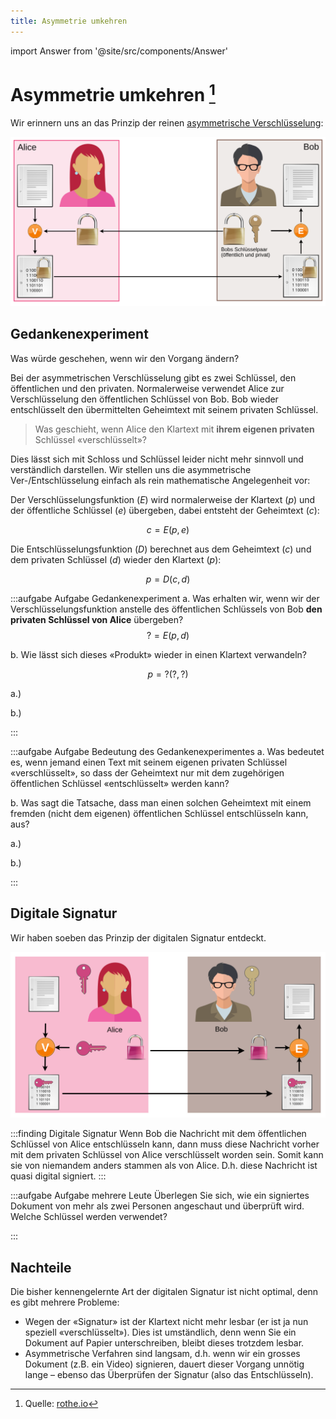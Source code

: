 ```yaml
---
title: Asymmetrie umkehren
---
```


import Answer from '@site/src/components/Answer'

# Asymmetrie umkehren [^1]
Wir erinnern uns an das Prinzip der reinen [asymmetrische Verschlüsselung](../04-Asymmetrisch/03-asymmetrie.md):

![](../04-Asymmetrisch/images/asymm-encryption.svg)

## Gedankenexperiment
Was würde geschehen, wenn wir den Vorgang ändern?

Bei der asymmetrischen Verschlüsselung gibt es zwei Schlüssel, den öffentlichen und den privaten. Normalerweise verwendet Alice zur Verschlüsselung den öffentlichen Schlüssel von Bob. Bob wieder entschlüsselt den übermittelten Geheimtext mit seinem privaten Schlüssel.

> Was geschieht, wenn Alice den Klartext mit **ihrem eigenen privaten** Schlüssel «verschlüsselt»?

Dies lässt sich mit Schloss und Schlüssel leider nicht mehr sinnvoll und verständlich darstellen. Wir stellen uns die asymmetrische Ver-/Entschlüsselung einfach als rein mathematische Angelegenheit vor:

Der Verschlüsselungsfunktion ($E$) wird normalerweise der Klartext ($p$) und der öffentliche Schlüssel ($e$) übergeben, dabei entsteht der Geheimtext ($c$):

$$
c = E(p, e)
$$

Die Entschlüsselungsfunktion ($D$) berechnet aus dem Geheimtext ($c$) und dem privaten Schlüssel ($d$) wieder den Klartext ($p$):

$$
p = D(c, d)
$$

:::aufgabe Aufgabe Gedankenexperiment
a. Was erhalten wir, wenn wir der Verschlüsselungsfunktion anstelle des öffentlichen Schlüssels von Bob **den privaten Schlüssel von Alice** übergeben?
$$
? = E(p, d)
$$

b. Wie lässt sich dieses «Produkt» wieder in einen Klartext verwandeln?

$$
p = ?(?, ?)
$$

<Answer type="text" webKey="a9f45069-3876-48ad-90db-6a2d9c1aa2ad">

a.)

b.)

</Answer>

:::

:::aufgabe Aufgabe Bedeutung des Gedankenexperimentes
a. Was bedeutet es, wenn jemand einen Text mit seinem eigenen privaten Schlüssel «verschlüsselt», so dass der Geheimtext nur mit dem zugehörigen öffentlichen Schlüssel «entschlüsselt» werden kann?

b. Was sagt die Tatsache, dass man einen solchen Geheimtext mit einem fremden (nicht dem eigenen) öffentlichen Schlüssel entschlüsseln kann, aus?

<Answer type="text" webKey="8a3ee7b6-2cfb-4638-ad4d-064fc920c745">

a.)

b.)

</Answer>

:::

## Digitale Signatur
Wir haben soeben das Prinzip der digitalen Signatur entdeckt.


![Digitale Signatur](images/asymm-signature.svg)

:::finding Digitale Signatur
Wenn Bob die Nachricht mit dem öffentlichen Schlüssel von Alice entschlüsseln kann, dann muss diese Nachricht vorher mit dem privaten Schlüssel von Alice verschlüsselt worden sein. Somit kann sie von niemandem anders stammen als von Alice. D.h. diese Nachricht ist quasi digital signiert.
:::

:::aufgabe Aufgabe mehrere Leute
Überlegen Sie sich, wie ein signiertes Dokument von mehr als zwei Personen angeschaut und überprüft wird. Welche Schlüssel werden verwendet?

<Answer type="text" webKey="6e6c19e8-7a15-41cc-83b4-ca2987de22d1" />
:::

## Nachteile
Die bisher kennengelernte Art der digitalen Signatur ist nicht optimal, denn es gibt mehrere Probleme:
- Wegen der «Signatur» ist der Klartext nicht mehr lesbar (er ist ja nun speziell «verschlüsselt»). Dies ist umständlich, denn wenn Sie ein Dokument auf Papier unterschreiben, bleibt dieses trotzdem lesbar.
- Asymmetrische Verfahren sind langsam, d.h. wenn wir ein grosses Dokument (z.B. ein Video) signieren, dauert dieser Vorgang unnötig lange – ebenso das Überprüfen der Signatur (also das Entschlüsseln).

[^1]: Quelle: [rothe.io](https://rothe.io/?b=crypto&p=645224)